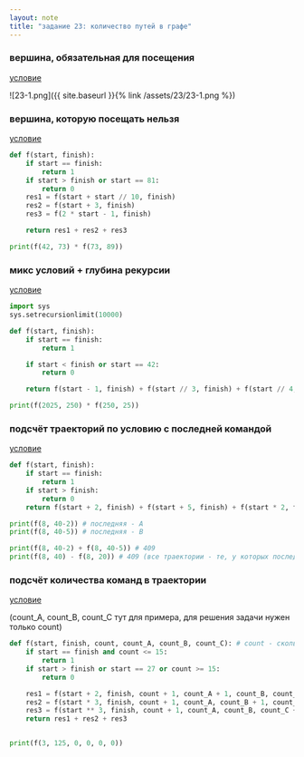 ```yaml
---
layout: note
title: "задание 23: количество путей в графе"
---
```


### вершина, обязательная для посещения

[условие](https://education.yandex.ru/ege/task/9dc1015f-591a-4688-8a61-1805e3a45eb0)

![23-1.png]({{ site.baseurl }}{% link /assets/23/23-1.png %})

### вершина, которую посещать нельзя

[условие](https://education.yandex.ru/ege/task/2cbe56c0-d995-4135-8f25-f3423059b3d3)

```python
def f(start, finish):
    if start == finish:
        return 1
    if start > finish or start == 81:
        return 0
    res1 = f(start + start // 10, finish)
    res2 = f(start + 3, finish)
    res3 = f(2 * start - 1, finish)

    return res1 + res2 + res3

print(f(42, 73) * f(73, 89))
```

### микс условий + глубина рекурсии

[условие](https://education.yandex.ru/ege/task/77c84b81-ecb6-47c8-b7eb-9ea00ce7dd64)

```python
import sys
sys.setrecursionlimit(10000)

def f(start, finish):
    if start == finish:
        return 1

    if start < finish or start == 42:
        return 0

    return f(start - 1, finish) + f(start // 3, finish) + f(start // 4, finish)

print(f(2025, 250) * f(250, 25))
```

### подсчёт траекторий по условию с последней командой

[условие](https://education.yandex.ru/ege/task/0b77515d-c5a0-42a8-9a7a-675e7f477215)

```python
def f(start, finish):
    if start == finish:
        return 1
    if start > finish:
        return 0
    return f(start + 2, finish) + f(start + 5, finish) + f(start * 2, finish)

print(f(8, 40-2)) # последняя - А
print(f(8, 40-5)) # последняя - B

print(f(8, 40-2) + f(8, 40-5)) # 409
print(f(8, 40) - f(8, 20)) # 409 (все траектории - те, у которых последняя С)
```


### подсчёт количества команд в траектории

[условие](https://education.yandex.ru/ege/task/f96caa93-afc7-4ca1-8fff-374f264b4ba8)

(count_A, count_B, count_C тут для примера, для решения задачи нужен только count)

```python
def f(start, finish, count, count_A, count_B, count_C): # count - сколько команд в траектории
    if start == finish and count <= 15:
        return 1
    if start > finish or start == 27 or count >= 15:
        return 0

    res1 = f(start + 2, finish, count + 1, count_A + 1, count_B, count_C)
    res2 = f(start * 3, finish, count + 1, count_A, count_B + 1, count_C)
    res3 = f(start ** 3, finish, count + 1, count_A, count_B, count_C + 1)
    return res1 + res2 + res3


print(f(3, 125, 0, 0, 0, 0))
```